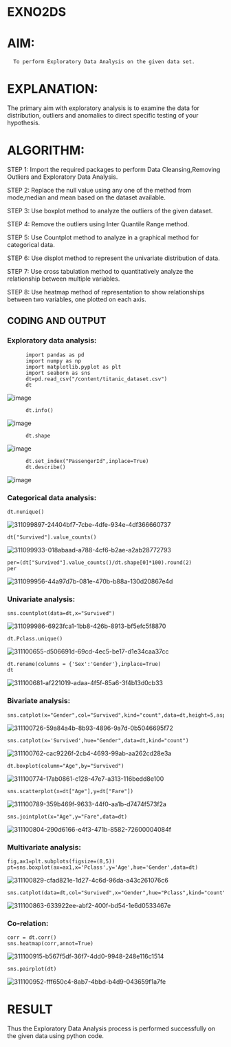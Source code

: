 # EXNO2DS
# AIM:
      To perform Exploratory Data Analysis on the given data set.
      
# EXPLANATION:
  The primary aim with exploratory analysis is to examine the data for distribution, outliers and anomalies to direct specific testing of your hypothesis.
  
# ALGORITHM:
STEP 1: Import the required packages to perform Data Cleansing,Removing Outliers and Exploratory Data Analysis.

STEP 2: Replace the null value using any one of the method from mode,median and mean based on the dataset available.

STEP 3: Use boxplot method to analyze the outliers of the given dataset.

STEP 4: Remove the outliers using Inter Quantile Range method.

STEP 5: Use Countplot method to analyze in a graphical method for categorical data.

STEP 6: Use displot method to represent the univariate distribution of data.

STEP 7: Use cross tabulation method to quantitatively analyze the relationship between multiple variables.

STEP 8: Use heatmap method of representation to show relationships between two variables, one plotted on each axis.

## CODING AND OUTPUT
### Exploratory data analysis:
          import pandas as pd
          import numpy as np
          import matplotlib.pyplot as plt
          import seaborn as sns
          dt=pd.read_csv("/content/titanic_dataset.csv")
          dt
          
![image](https://github.com/Pandidharan/EXNO2DS/assets/118343569/0a395cca-fb18-43a3-8a3c-a2cebbb7bd62)

          dt.info()
          
![image](https://github.com/Pandidharan/EXNO2DS/assets/118343569/84c58eff-0ed0-4e6e-98bf-e3df414d3285)

          dt.shape
          
![image](https://github.com/Pandidharan/EXNO2DS/assets/118343569/fba476b9-f6b0-4547-a3fc-bf9ea28a9fd9)

          dt.set_index("PassengerId",inplace=True)
          dt.describe()
          
![image](https://github.com/Pandidharan/EXNO2DS/assets/118343569/e9c7ae20-cf61-43eb-ae8a-2247e313ba6a)

### Categorical data analysis:
```
dt.nunique()
```
![311099897-24404bf7-7cbe-4dfe-934e-4df366660737](https://github.com/Kowsalyasathya/EXNO2DS/assets/118671457/f2d58808-a860-401a-987b-990f2da4da29)
```
dt["Survived"].value_counts()
```
![311099933-018abaad-a788-4cf6-b2ae-a2ab28772793](https://github.com/Kowsalyasathya/EXNO2DS/assets/118671457/d2b11229-b562-4a0a-8e19-afe5fe4cb049)

```
per=(dt["Survived"].value_counts()/dt.shape[0]*100).round(2)
per
```
![311099956-44a97d7b-081e-470b-b88a-130d20867e4d](https://github.com/Kowsalyasathya/EXNO2DS/assets/118671457/58634f63-04af-45f3-8ddf-f1b3539edd03)

### Univariate analysis:
```
sns.countplot(data=dt,x="Survived")
```
![311099986-6923fca1-1bb8-426b-8913-bf5efc5f8870](https://github.com/Kowsalyasathya/EXNO2DS/assets/118671457/cb6ca763-ab0d-46f1-a73a-bf31c2e8f68c)

```
dt.Pclass.unique()
```
![311100655-d506691d-69cd-4ec5-be17-d1e34caa37cc](https://github.com/Kowsalyasathya/EXNO2DS/assets/118671457/e09d9f9f-67ef-40cc-893a-21ae612bed91)

```
dt.rename(columns = {'Sex':'Gender'},inplace=True)
dt
```
![311100681-af221019-adaa-4f5f-85a6-3f4b13d0cb33](https://github.com/Kowsalyasathya/EXNO2DS/assets/118671457/a4565b9c-fab8-4843-b870-38686e37157e)

### Bivariate analysis:
```
sns.catplot(x="Gender",col="Survived",kind="count",data=dt,height=5,aspect=.7)
```
![311100726-59a84a4b-8b93-4896-9a7d-0b5046695f72](https://github.com/Kowsalyasathya/EXNO2DS/assets/118671457/4707cc33-49b4-4767-bd2d-f160418e5b9f)

```
sns.catplot(x='Survived',hue="Gender",data=dt,kind="count")
```
![311100762-cac9226f-2cb4-4693-99ab-aa262cd28e3a](https://github.com/Kowsalyasathya/EXNO2DS/assets/118671457/f3352ce5-516a-4431-b7ae-51e90caee787)

```
dt.boxplot(column="Age",by="Survived")
```
![311100774-17ab0861-c128-47e7-a313-116bedd8e100](https://github.com/Kowsalyasathya/EXNO2DS/assets/118671457/8212e3d7-3564-4b73-909f-010654945a16)

```
sns.scatterplot(x=dt["Age"],y=dt["Fare"])
```
![311100789-359b469f-9633-44f0-aa1b-d7474f573f2a](https://github.com/Kowsalyasathya/EXNO2DS/assets/118671457/0e3d0459-6891-41ab-b7f1-2d1f86286aca)

```
sns.jointplot(x="Age",y="Fare",data=dt)
```
![311100804-290d6166-e4f3-471b-8582-72600004084f](https://github.com/Kowsalyasathya/EXNO2DS/assets/118671457/6ca0ee23-5f26-45b1-8923-a4f693b025d2)

### Multivariate analysis:
```
fig,ax1=plt.subplots(figsize=(8,5))
pt=sns.boxplot(ax=ax1,x='Pclass',y='Age',hue='Gender',data=dt)
```
![311100829-cfad821e-1d27-4c6d-96da-a43c261076c6](https://github.com/Kowsalyasathya/EXNO2DS/assets/118671457/6de78ee3-38f4-4169-a6e2-fa05b8404891)
```
sns.catplot(data=dt,col="Survived",x="Gender",hue="Pclass",kind="count")
```
![311100863-633922ee-abf2-400f-bd54-1e6d0533467e](https://github.com/Kowsalyasathya/EXNO2DS/assets/118671457/41251fb2-4f65-4796-ac6c-0f1a442ccab1)

### Co-relation:
```
corr = dt.corr()
sns.heatmap(corr,annot=True)
```
![311100915-b567f5df-36f7-4dd0-9948-248e116c1514](https://github.com/Kowsalyasathya/EXNO2DS/assets/118671457/2d54d3ac-54b0-4105-a47b-07182aaa0cdf)
```
sns.pairplot(dt)
```
![311100952-fff650c4-8ab7-4bbd-b4d9-043659f1a7fe](https://github.com/Kowsalyasathya/EXNO2DS/assets/118671457/a2cd8a57-c7d7-4ee4-82c6-a4ab27f32549)
# RESULT
Thus the Exploratory Data Analysis process is performed successfully on the given data using python code.
